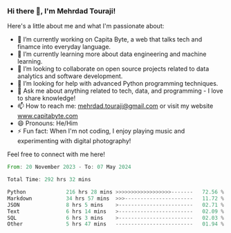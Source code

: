 ### Hi there 👋, I'm Mehrdad Touraji!


Here's a little about me and what I'm passionate about:

- 🔭 I’m currently working on Capita Byte, a web that talks tech and finamce into everyday language.
- 🌱 I’m currently learning more about data engineering and machine learning.
- 👯 I’m looking to collaborate on open source projects related to data analytics and software development.
- 🤔 I’m looking for help with advanced Python programming techniques.
- 💬 Ask me about anything related to tech, data, and programming - I love to share knowledge!
- 📫 How to reach me: mehrdad.touraji@gmail.com or visit my website www.capitabyte.com
- 😄 Pronouns: He/Him
- ⚡ Fun fact: When I'm not coding, I enjoy playing music and experimenting with digital photography!

Feel free to connect with me here!


<!--START_SECTION:waka-->

```rust
From: 20 November 2023 - To: 07 May 2024

Total Time: 292 hrs 32 mins

Python             216 hrs 28 mins >>>>>>>>>>>>>>>>>>-------   72.56 %
Markdown           34 hrs 57 mins  >>>----------------------   11.72 %
JSON               8 hrs 5 mins    >------------------------   02.71 %
Text               6 hrs 14 mins   >------------------------   02.09 %
SQL                6 hrs 3 mins    >------------------------   02.03 %
Other              5 hrs 47 mins   -------------------------   01.94 %
```

<!--END_SECTION:waka-->
